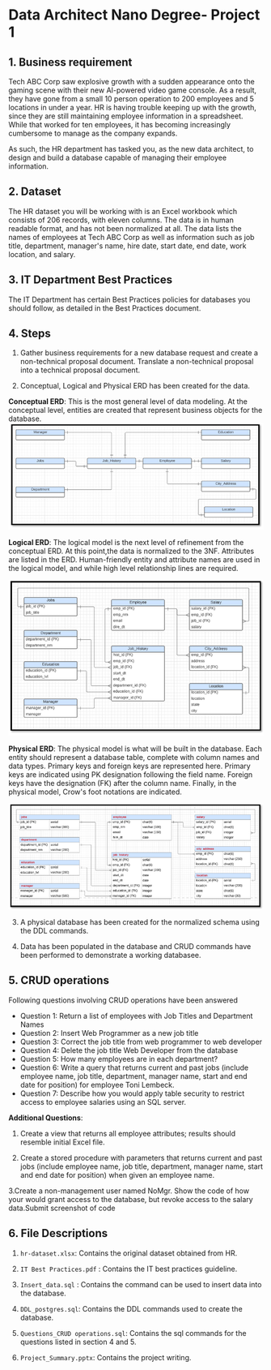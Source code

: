 
# Data Architect Nano Degree- Project 1

## 1. Business requirement
Tech ABC Corp saw explosive growth with a sudden appearance onto the gaming scene with their new AI-powered video game console. As a result, they have gone from a small 10 person operation to 200 employees and 5 locations in under a year. HR is having trouble keeping up with the growth, since they are still maintaining employee information in a spreadsheet. While that worked for ten employees, it has becoming increasingly cumbersome to manage as the company expands.

As such, the HR department has tasked you, as the new data architect, to design and build a database capable of managing their employee information.

## 2. Dataset
The HR dataset you will be working with is an Excel workbook which consists of 206 records, with eleven columns. The data is in human readable format, and has not been normalized at all. The data lists the names of employees at Tech ABC Corp as well as information such as job title, department, manager's name, hire date, start date, end date, work location, and salary.

## 3. IT Department Best Practices
The IT Department has certain Best Practices policies for databases you should follow, as detailed in the Best Practices document.




## 4. Steps


1. Gather business requirements for a new database request and create a non-technical proposal document. Translate a non-technical proposal into a technical proposal document. 

2. Conceptual, Logical and Physical ERD has been created for the data.

**Conceptual ERD**:  This is the most general level of data modeling. At the conceptual level, entities are created that represent business objects for the database. 
![](Conceptual_ERD.PNG) 

**Logical ERD**: The logical model is the next level of refinement from the conceptual ERD. At this point,the data is normalized to the 3NF. Attributes are listed in the ERD. 
Human-friendly entity and attribute names  are used in the logical model, and while high level relationship lines are required.

![](Logical_ERD.PNG) 

**Physical ERD**: The physical model is what will be built in the database. Each entity should represent a database table, complete with column names and data types. Primary keys and foreign keys are represented here. Primary keys are indicated using PK designation following the field name. Foreign keys have the designation (FK) after the column name. 
Finally, in the physical model, Crow's foot notations are indicated.

![](Physical_ERD.PNG) 



3. A physical database has been created for the normalized schema using the DDL commands. 

4. Data has been populated in the database and CRUD commands have been performed to demonstrate a working databasee.




## 5. CRUD operations

Following questions involving CRUD operations have been answered

* Question 1: Return a list of employees with Job Titles and Department Names
* Question 2: Insert Web Programmer as a new job title
* Question 3: Correct the job title from web programmer to web developer
* Question 4: Delete the job title Web Developer from the database
* Question 5: How many employees are in each department?
* Question 6: Write a query that returns current and past jobs (include employee name, job title, department, manager name, start and end date for position) for employee Toni Lembeck.
* Question 7: Describe how you would apply table security to restrict access to employee salaries using an SQL server.


**Additional Questions**: 

1. Create a view that returns all employee attributes; results should resemble initial Excel file.

2. Create a stored procedure with parameters that returns current and past jobs (include employee name, job title, department, manager name, start and end date for position) when given an employee name.

3.Create a non-management user named NoMgr. Show the code of how your would grant access to the database, but revoke access to the salary data.Submit screenshot of code




## 6. File Descriptions

1. `hr-dataset.xlsx`: Contains the original dataset obtained from HR. 

2. `IT Best Practices.pdf` : Contains the IT best practices guideline. 

3. `Insert_data.sql` : Contains the command can be used to insert data into the database. 

4. `DDL_postgres.sql`: Contains the DDL commands used to create the database. 

5. `Questions_CRUD operations.sql`: Contains the sql commands for the questions listed in section 4 and 5. 

5. `Project_Summary.pptx`: Contains the project writing. 



